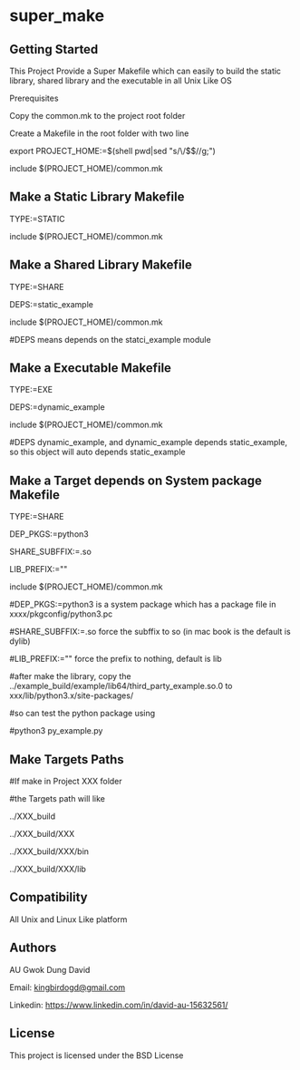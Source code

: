 # super_make

## Getting Started

This Project Provide a Super Makefile which can easily to build the static library, shared library and the executable in all Unix Like OS

Prerequisites

Copy the common.mk to the project root folder

Create a Makefile in the root folder with two line

export PROJECT_HOME:=$(shell pwd|sed "s/\/$$//g;")

include $(PROJECT_HOME)/common.mk


## Make a Static Library Makefile

TYPE:=STATIC

include $(PROJECT_HOME)/common.mk


## Make a Shared Library Makefile

TYPE:=SHARE

DEPS:=static_example

include $(PROJECT_HOME)/common.mk

#DEPS means depends on the statci_example module


## Make a Executable Makefile

TYPE:=EXE

DEPS:=dynamic_example

include $(PROJECT_HOME)/common.mk

#DEPS dynamic_example, and dynamic_example depends static_example, so this object will auto depends static_example


## Make a Target depends on System package Makefile

TYPE:=SHARE

DEP_PKGS:=python3

SHARE_SUBFFIX:=.so

LIB_PREFIX:=""

include $(PROJECT_HOME)/common.mk

#DEP_PKGS:=python3 is a system package which has a package file in xxxx/pkgconfig/python3.pc

#SHARE_SUBFFIX:=.so force the subffix to so (in mac book is the default is dylib)

#LIB_PREFIX:="" force the prefix to nothing, default is lib 

#after make the library, copy the ../example_build/example/lib64/third_party_example.so.0 to xxx/lib/python3.x/site-packages/

#so can test the python package using 

#python3 py_example.py


## Make Targets Paths

#If make in Project XXX folder

#the Targets path will like

../XXX_build

../XXX_build/XXX

../XXX_build/XXX/bin

../XXX_build/XXX/lib


## Compatibility

All Unix and Linux Like platform


## Authors

AU Gwok Dung David

Email: kingbirdogd@gmail.com

Linkedin: https://www.linkedin.com/in/david-au-15632561/


## License

This project is licensed under the BSD License


